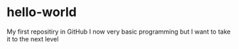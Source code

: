 # hello-world
My first repositiry in GitHub
I now very basic programming but I want to take it to the next level

